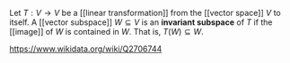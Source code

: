 Let $T: V\to V$ be a [[linear transformation]] from the [[vector space]] $V$ to itself. A [[vector subspace]] $W\subseteq V$ is an **invariant subspace** of $T$ if the [[image]] of $W$ is contained in $W$. That is, $T(W)\subseteq W$. 

https://www.wikidata.org/wiki/Q2706744